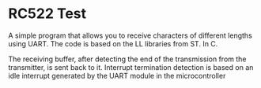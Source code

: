 # RC522 Test
A simple program that allows you to receive characters of different lengths using UART. 
The code is based on the LL libraries from ST. In C.

The receiving buffer, after detecting the end of the transmission from the transmitter, is sent back to it. 
Interrupt termination detection is based on an idle interrupt generated by the UART module in the microcontroller